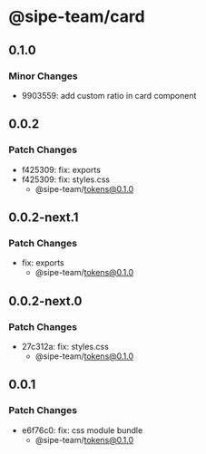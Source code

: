 # @sipe-team/card

## 0.1.0

### Minor Changes

- 9903559: add custom ratio in card component

## 0.0.2

### Patch Changes

- f425309: fix: exports
- f425309: fix: styles.css
  - @sipe-team/tokens@0.1.0

## 0.0.2-next.1

### Patch Changes

- fix: exports
  - @sipe-team/tokens@0.1.0

## 0.0.2-next.0

### Patch Changes

- 27c312a: fix: styles.css
  - @sipe-team/tokens@0.1.0

## 0.0.1

### Patch Changes

- e6f76c0: fix: css module bundle
  - @sipe-team/tokens@0.1.0
